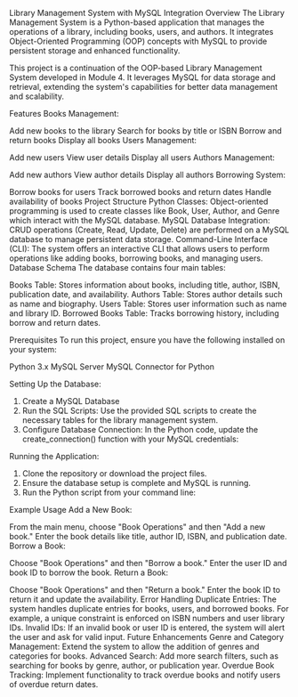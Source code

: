Library Management System with MySQL Integration
Overview
The Library Management System is a Python-based application that manages the operations of a library, including books, users, and authors. It integrates Object-Oriented Programming (OOP) concepts with MySQL to provide persistent storage and enhanced functionality.

This project is a continuation of the OOP-based Library Management System developed in Module 4. It leverages MySQL for data storage and retrieval, extending the system's capabilities for better data management and scalability.

Features
Books Management:

Add new books to the library
Search for books by title or ISBN
Borrow and return books
Display all books
Users Management:

Add new users
View user details
Display all users
Authors Management:

Add new authors
View author details
Display all authors
Borrowing System:

Borrow books for users
Track borrowed books and return dates
Handle availability of books
Project Structure
Python Classes: Object-oriented programming is used to create classes like Book, User, Author, and Genre which interact with the MySQL database.
MySQL Database Integration: CRUD operations (Create, Read, Update, Delete) are performed on a MySQL database to manage persistent data storage.
Command-Line Interface (CLI): The system offers an interactive CLI that allows users to perform operations like adding books, borrowing books, and managing users.
Database Schema
The database contains four main tables:

Books Table: Stores information about books, including title, author, ISBN, publication date, and availability.
Authors Table: Stores author details such as name and biography.
Users Table: Stores user information such as name and library ID.
Borrowed Books Table: Tracks borrowing history, including borrow and return dates.

Prerequisites
To run this project, ensure you have the following installed on your system:

Python 3.x
MySQL Server
MySQL Connector for Python

Setting Up the Database:
1. Create a MySQL Database
2. Run the SQL Scripts: Use the provided SQL scripts to create the necessary tables for the library management system.
3. Configure Database Connection: In the Python code, update the create_connection() function with your MySQL credentials:

Running the Application:
1. Clone the repository or download the project files.
2. Ensure the database setup is complete and MySQL is running.
3. Run the Python script from your command line:

Example Usage
Add a New Book:

From the main menu, choose "Book Operations" and then "Add a new book."
Enter the book details like title, author ID, ISBN, and publication date.
Borrow a Book:

Choose "Book Operations" and then "Borrow a book."
Enter the user ID and book ID to borrow the book.
Return a Book:

Choose "Book Operations" and then "Return a book."
Enter the book ID to return it and update the availability.
Error Handling
Duplicate Entries: The system handles duplicate entries for books, users, and borrowed books. For example, a unique constraint is enforced on ISBN numbers and user library IDs.
Invalid IDs: If an invalid book or user ID is entered, the system will alert the user and ask for valid input.
Future Enhancements
Genre and Category Management: Extend the system to allow the addition of genres and categories for books.
Advanced Search: Add more search filters, such as searching for books by genre, author, or publication year.
Overdue Book Tracking: Implement functionality to track overdue books and notify users of overdue return dates.
